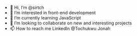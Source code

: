- 👋 Hi, I’m @sirtch
- 👀 I’m interested in front-end development
- 🌱 I’m currently learning JavaScript
- 💞️ I’m looking to collaborate on new and interesting projects
- 📫 How to reach me 
      LinkedIn @Tochukwu Jonah

<!---
sirtch/sirtch is a ✨ special ✨ repository because its `README.md` (this file) appears on your GitHub profile.
You can click the Preview link to take a look at your changes.
--->
